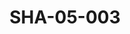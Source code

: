 ---
pid: SHA-05-003
title: SHA-05-003
language: en
collection: Sharhabil Ahmed
original_label: 
rights: Sharhabil Ahmed
location_of_original: Sharhabil Ahmed
photographer_or_studio: 
scanned_from: photograph 10.6 by 16.6
_date: late 1960s
location: Omdurman, Omdurman Artists' Union
description: Jazz band group with Sharhabil Ahmed and Kemal Kela
additional_notes: 
permission_display: 'yes'
on_server: 'yes'
on_website: 'yes'
permalink: "/archive/en/sha-05-003.html"
layout: photo-page
---